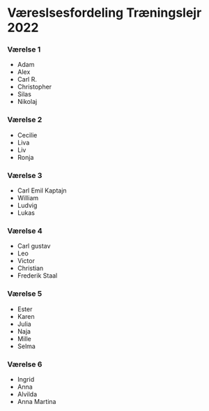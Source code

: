 # Væreslsesfordeling Træningslejr 2022

### Værelse 1
- Adam
- Alex
- Carl R.
- Christopher
- Silas
- Nikolaj

### Værelse 2
- Cecilie
- Liva
- Liv
- Ronja

### Værelse 3
- Carl Emil Kaptajn
- William
- Ludvig
- Lukas

### Værelse 4
- Carl gustav
- Leo
- Victor
- Christian
- Frederik Staal


### Værelse 5
- Ester
- Karen
- Julia
- Naja
- Mille
- Selma

### Værelse 6
- Ingrid
- Anna
- Alvilda
- Anna Martina